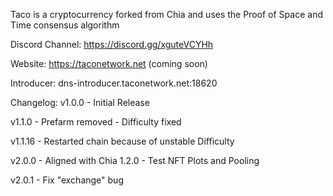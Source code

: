 Taco is a cryptocurrency forked from Chia and uses the Proof of Space and Time consensus algorithm

Discord Channel: https://discord.gg/xguteVCYHh

Website: https://taconetwork.net (coming soon)

Introducer: dns-introducer.taconetwork.net:18620

Changelog:
v1.0.0 - Initial Release

v1.1.0 - Prefarm removed
       - Difficulty fixed

v1.1.16 - Restarted chain because of unstable Difficulty

v2.0.0 - Aligned with Chia 1.2.0
       - Test NFT Plots and Pooling

v2.0.1 - Fix "exchange" bug
